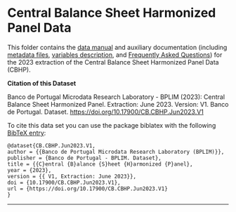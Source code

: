 # Central Balance Sheet Harmonized Panel Data


 This folder contains the [data manual](https://github.com/BPLIM/Manuals/blob/master/Data/CBHP/JUN23/CBHP_manual_JUN2023.pdf) and auxiliary documentation (including [metadata files](https://github.com/BPLIM/Manuals/tree/master/Data/CBHP/JUN23/aux_files/metafiles), [variables description](https://github.com/BPLIM/Manuals/tree/master/Data/CBHP/JUN23/aux_files/variables_description), and [Frequently Asked Questions](https://github.com/BPLIM/Manuals/blob/master/Data/CBHP/JUN23/aux_files/faq/CBHP_faq.md)) for the 2023 extraction of the Central Balance Sheet Harmonized Panel Data (CBHP).

**Citation of this Dataset**

Banco de Portugal Microdata Research Laboratory - BPLIM (2023): Central Balance Sheet Harmonized Panel. Extraction: June 2023. Version: V1. Banco de Portugal. Dataset. https://doi.org/10.17900/CB.CBHP.Jun2023.V1



To cite this data set you can use the package biblatex with the following [BibTeX entry](https://github.com/BPLIM/Manuals/tree/master/Data/CBHP/JUN23/aux_files/bibtex/CBHP.bib):

```
@dataset{CB.CBHP.Jun2023.V1,
author = {{Banco de Portugal Microdata Research Laboratory (BPLIM)}},
publisher = {Banco de Portugal - BPLIM. Dataset},
title = {{C}entral {B}alance {S}heet {H}armonized {P}anel},
year = {2023},
version = {{ V1, Extraction: June 2023}},
doi = {10.17900/CB.CBHP.Jun2023.V1},
url = {https://doi.org/10.17900/CB.CBHP.Jun2023.V1}
}
```

----------------------------------------------------------------------------------------------------------------------------------------------
